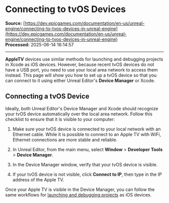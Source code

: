 # Connecting to tvOS Devices

**Source:** [https://dev.epicgames.com/documentation/en-us/unreal-engine/connecting-to-tvos-devices-in-unreal-engine](https://dev.epicgames.com/documentation/en-us/unreal-engine/connecting-to-tvos-devices-in-unreal-engine)  
**Processed:** 2025-06-14 16:14:57

---

**AppleTV** devices use similar methods for launching and debugging projects in Xcode as iOS devices. However, because recent tvOS devices do not have a USB port, you need to use your local area network to access them instead. This page will show you how to set up a tvOS device so that you can connect to it using either Unreal Editor's **Device Manager** or Xcode.

## Connecting a tvOS Device

Ideally, both Unreal Editor's Device Manager and Xcode should recognize your tvOS device automatically over the local area network. Follow this checklist to ensure that it is visible to your computer:

1.  Make sure your tvOS device is connected to your local network with an Ethernet cable. While it is possible to connect to an Apple TV with WiFi, Ethernet connections are more stable and reliable.
    
2.  In Unreal Editor, from the main menu, select **Window** > **Developer Tools** > **Device Manager**.
    
3.  In the Device Manager window, verify that your tvOS device is visible.
    
4.  If your tvOS device is not visible, click **Connect to IP**, then type in the IP address of the Apple TV.
    

Once your Apple TV is visible in the Device Manager, you can follow the same workflows for [launching and debugging projects](/documentation/en-us/unreal-engine/debugging-ios-projects-with-xcode-in-unreal-engine) as iOS devices.
